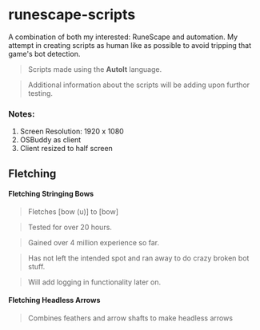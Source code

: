 # runescape-scripts
A combination of both my interested: RuneScape and automation. My attempt in creating scripts as human like as possible to avoid tripping that game's bot detection.

> Scripts made using the __AutoIt__ language.

> Additional information about the scripts will be adding upon furthor testing.

### Notes:
1. Screen Resolution: 1920 x 1080
2. OSBuddy as client
3. Client resized to half screen

## Fletching

#### Fletching Stringing Bows
> Fletches [bow (u)] to [bow]

> Tested for over 20 hours.

> Gained over 4 million experience so far.

> Has not left the intended spot and ran away to do crazy broken bot stuff.

> Will add logging in functionality later on.

#### Fletching Headless Arrows
> Combines feathers and arrow shafts to make headless arrows
